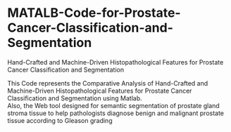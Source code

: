 # MATALB-Code-for-Prostate-Cancer-Classification-and-Segmentation
Hand-Crafted and Machine-Driven Histopathological Features for Prostate Cancer Classification and Segmentation


This Code represents the Comparative Analysis of Hand-Crafted and Machine-Driven Histopathological Features for Prostate Cancer Classification and Segmentation using Matlab.  
Also, the Web tool designed for semantic segmentation of prostate gland stroma tissue to help pathologists diagnose benign and malignant prostate tissue according to Gleason grading 

